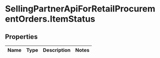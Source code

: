 # SellingPartnerApiForRetailProcurementOrders.ItemStatus

## Properties
Name | Type | Description | Notes
------------ | ------------- | ------------- | -------------


